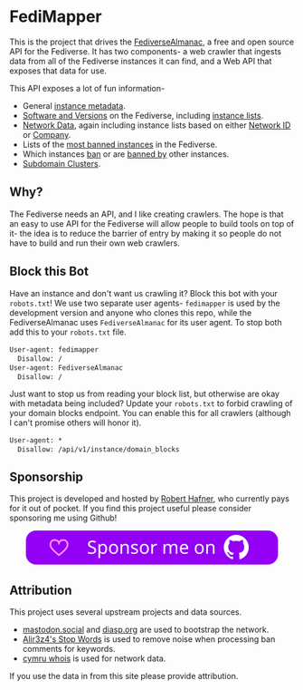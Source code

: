 # FediMapper

This is the project that drives the [FediverseAlmanac](https://www.fediversealmanac.com/docs), a free and open source API for the Fediverse. It has two components- a web crawler that ingests data from all of the Fediverse instances it can find, and a Web API that exposes that data for use.

This API exposes a lot of fun information-

* General [instance metadata](https://www.fediversealmanac.com/docs#/Instances/get_instance).
* [Software and Versions](https://www.fediversealmanac.com/docs#/Software/get_software_stats) on the Fediverse, including [instance lists](https://www.fediversealmanac.com/docs#/Software/get_software_instances).
* [Network Data](https://www.fediversealmanac.com/docs#/Networks/get_network_stats), again including instance lists based on either [Network ID](https://www.fediversealmanac.com/docs#/Networks/get_network_instances) or [Company](https://www.fediversealmanac.com/docs#/Networks/get_company_networks).
* Lists of the [most banned instances](https://www.fediversealmanac.com/docs#/Reputation/get_bans_ranked) in the Fediverse.
* Which instances [ban](https://www.fediversealmanac.com/docs#/Instances/get_instance_bans) or are [banned by](https://www.fediversealmanac.com/docs#/Instances/get_instance_banned_from) other instances.
* [Subdomain Clusters](https://www.fediversealmanac.com/docs#/Reputation/get_subdomain_clusters).

## Why?

The Fediverse needs an API, and I like creating crawlers. The hope is that an easy to use API for the Fediverse will allow people to build tools on top of it- the idea is to reduce the barrier of entry by making it so people do not have to build and run their own web crawlers.


## Block this Bot

Have an instance and don't want us crawling it? Block this bot with your `robots.txt`! We use two separate user agents- `fedimapper` is used by the development version and anyone who clones this repo, while the FediverseAlmanac uses `FediverseAlmanac` for its user agent. To stop both add this to your `robots.txt` file.

```
User-agent: fedimapper
  Disallow: /
User-agent: FediverseAlmanac
  Disallow: /
```


Just want to stop us from reading your block list, but otherwise are okay with metadata being included? Update your `robots.txt` to forbid crawling of your domain blocks endpoint. You can enable this for all crawlers (although I can't promise others will honor it).

```
User-agent: *
  Disallow: /api/v1/instance/domain_blocks
```

## Sponsorship

This project is developed and hosted by [Robert Hafner](https://blog.tedivm.com), who currently pays for it out of pocket. If you find this project useful  please consider sponsoring me using Github!

<center>

[![Github Sponsorship](https://raw.githubusercontent.com/mechPenSketch/mechPenSketch/master/img/github_sponsor_btn.svg)](https://github.com/sponsors/tedivm)

</center>

## Attribution

This project uses several upstream projects and data sources.

* [mastodon.social](https://mastodon.social) and [diasp.org](https://diasp.org) are used to bootstrap the network.
* [Alir3z4's Stop Words](https://github.com/Alir3z4/stop-words) is used to remove noise when processing ban comments for keywords.
* [cymru whois](http://whois.nic.cymru/) is used for network data.

If you use the data in from this site please provide attribution.
